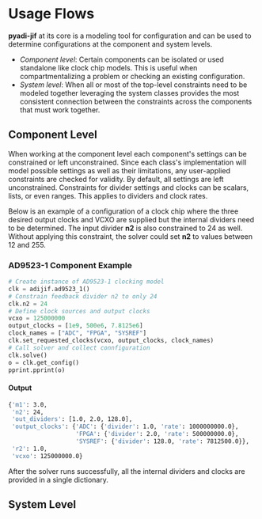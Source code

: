 # Usage Flows

**pyadi-jif** at its core is a modeling tool for configuration and can be used to determine configurations at the component and system levels.

-   _Component level_: Certain components can be isolated or used standalone like clock chip models. This is useful when compartmentalizing a problem or checking an existing configuration.
-   _System level_: When all or most of the top-level constraints need to be modeled together leveraging the system classes provides the most consistent connection between the constraints across the components that must work together.

## Component Level

When working at the component level each component's settings can be constrained or left unconstrained. Since each class's implementation will model possible settings as well as their limitations, any user-applied constraints are checked for validity. By default, all settings are left unconstrained. Constraints for divider settings and clocks can be scalars, lists, or even ranges. This applies to dividers and clock rates.

Below is an example of a configuration of a clock chip where the three desired output clocks and VCXO are supplied but the internal dividers need to be determined. The input divider **n2** is also constrained to 24 as well. Without applying this constraint, the solver could set **n2** to values between 12 and 255.

### AD9523-1 Component Example

```python
# Create instance of AD9523-1 clocking model
clk = adijif.ad9523_1()
# Constrain feedback divider n2 to only 24
clk.n2 = 24
# Define clock sources and output clocks
vcxo = 125000000
output_clocks = [1e9, 500e6, 7.8125e6]
clock_names = ["ADC", "FPGA", "SYSREF"]
clk.set_requested_clocks(vcxo, output_clocks, clock_names)
# Call solver and collect connfiguration
clk.solve()
o = clk.get_config()
pprint.pprint(o)
```

#### Output

```bash
{'m1': 3.0,
 'n2': 24,
 'out_dividers': [1.0, 2.0, 128.0],
 'output_clocks': {'ADC': {'divider': 1.0, 'rate': 1000000000.0},
                   'FPGA': {'divider': 2.0, 'rate': 500000000.0},
                   'SYSREF': {'divider': 128.0, 'rate': 7812500.0}},
 'r2': 1.0,
 'vcxo': 125000000.0}
```

After the solver runs successfully, all the internal dividers and clocks are provided in a single dictionary.

## System Level
